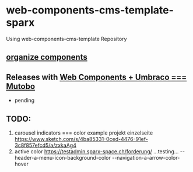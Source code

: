 # web-components-cms-template-sparx
Using web-components-cms-template Repository

## [organize components](https://wiki.migros.net/display/OCC/Web+Components+CMS+Template)

## Releases with [Web Components + Umbraco === Mutobo](http://mutobo.ch/)

- pending

## TODO:

1. carousel indicators === color example projekt einzelseite https://www.sketch.com/s/4ba85331-0ced-4476-91ef-3c8f857efcd5/a/zxkaAg4
2. active color https://testadmin.sparx-space.ch/forderung/ ...testing... --header-a-menu-icon-background-color --navigation-a-arrow-color-hover
